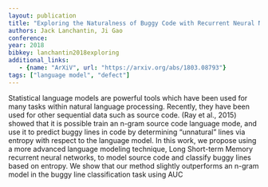 ```yaml
---
layout: publication
title: "Exploring the Naturalness of Buggy Code with Recurrent Neural Network"
authors: Jack Lanchantin, Ji Gao
conference: 
year: 2018
bibkey: lanchantin2018exploring
additional_links:
   - {name: "ArXiV", url: "https://arxiv.org/abs/1803.08793"}
tags: ["language model", "defect"]
---
```

Statistical   language   models   are   powerful   tools
which  have  been  used  for  many  tasks  within  natural language processing. Recently, they have been
used for other sequential data such as source code.
(Ray et al., 2015) showed that it is possible train an
n-gram
source code language mode,  and use it to
predict buggy lines in code by determining “unnatural” lines via entropy with respect to the language
model.  In this work, we propose using a more advanced language modeling technique, Long Short-term Memory recurrent neural networks, to model
source code and classify buggy lines based on entropy.   We  show  that  our  method  slightly  outperforms an
n-gram model in the buggy line classification task using AUC
